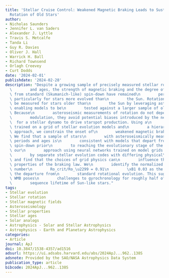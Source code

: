 ```yaml
---
title: 'Stellar Cruise Control: Weakened Magnetic Braking Leads to Sustained Rapid
  Rotation of Old Stars'
author:
- Nicholas Saunders
- Jennifer L. van Saders
- Alexander J. Lyttle
- Travis S. Metcalfe
- Tanda Li
- Guy R. Davies
- Oliver J. Hall
- Warrick H. Ball
- Richard Townsend
- Orlagh Creevey
- Curt Dodds
date: '2024-02-01'
publishdate: '2024-02-28'
description: "Despite a growing sample of precisely measured stellar rotation periods\n\
  \        and ages, the strength of magnetic braking and the degree of\n        departure\
  \ from standard (Skumanich-like) spin-down have remained\n        persistent questions,\
  \ particularly for stars more evolved than\n        the Sun. Rotation periods can\
  \ be measured for stars older than\n        the Sun by leveraging asteroseismology,\
  \ enabling models to be\n        tested against a larger sample of old field stars.\
  \ Because\n        asteroseismic measurements of rotation do not depend on starspot\n\
  \        modulation, they avoid potential biases introduced by the need\n      \
  \  for a stellar dynamo to drive starspot production. Using a\n        neural network\
  \ trained on a grid of stellar evolution models and\n        a hierarchical model-fitting\
  \ approach, we constrain the onset of\n        weakened magnetic braking (WMB).\
  \ We find that a sample of stars\n        with asteroseismically measured rotation\
  \ periods and ages is\n        consistent with models that depart from standard\
  \ spin-down prior\n        to reaching the evolutionary stage of the Sun. We test\
  \ our\n        approach using neural networks trained on model grids produced\n\
  \        by separate stellar evolution codes with differing physical\n        assumptions\
  \ and find that the choices of grid physics can\n        influence the inferred\
  \ properties of the braking law. We\n        identify the normalized critical Rossby\
  \ number\n        Ro_crit/Ro_\u2299 = 0.91\n        \xB1 0.03 as the threshold for\
  \ the departure from\n        standard rotational evolution. This suggests that\
  \ WMB poses\n        challenges to gyrochronology for roughly half of the main-\n\
  \        sequence lifetime of Sun-like stars."
tags:
- Stellar evolution
- Stellar rotation
- Stellar magnetic fields
- Asteroseismology
- Stellar properties
- Stellar ages
- Solar analogs
- Astrophysics - Solar and Stellar Astrophysics
- Astrophysics - Earth and Planetary Astrophysics
categories:
- Article
journal: ApJ
doi: 10.3847/1538-4357/ad1516
adsurl: https://ui.adsabs.harvard.edu/abs/2024ApJ...962..138S
adsnote: Provided by the SAO/NASA Astrophysics Data System
publication_type: article
bibcode: 2024ApJ...962..138S
---
```


